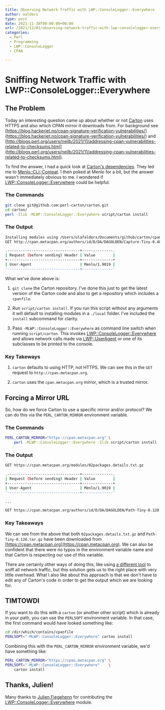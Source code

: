```yaml
---
title: Observing Network Traffic with LWP::ConsoleLogger::Everywhere
author: oalders
type: post
date: 2021-11-30T00:00:00+00:00
url: /2021/12/01/observing-network-traffic-with-lwp-consolelogger-everywhere
categories:
  - Perl
  - Programming
  - LWP::ConsoleLogger
  - CPAN

---
```


# Sniffing Network Traffic with LWP::ConsoleLogger::Everywhere

## The Problem

Today an interesting question came up about whether or not [Carton](https://metacpan.org/pod/Carton) uses HTTPS and also which CPAN mirror it downloads from. For background see [https://blog.hackeriet.no/cpan-signature-verification-vulnerabilities/](https://blog.hackeriet.no/cpan-signature-verification-vulnerabilities/) and [http://blogs.perl.org/users/neilb/2021/11/addressing-cpan-vulnerabilities-related-to-checksums.html](http://blogs.perl.org/users/neilb/2021/11/addressing-cpan-vulnerabilities-related-to-checksums.html).

To find the answer, I had a quick look at [Carton's dependencies](https://metacpan.org/pod/Carton). They led me to [Menlo::CLI::Compat](https://metacpan.org/pod/Menlo::CLI::Compat). I then poked at Menlo for a bit, but the answer wasn't immediately obvious to me. I wondered if [LWP::ConsoleLogger::Everywhere](https://metacpan.org/pod/LWP::ConsoleLogger::Everywhere) could be helpful.

### The Commands

```bash
git clone git@github.com:perl-carton/carton.git
cd carton/
perl -Ilib -MLWP::ConsoleLogger::Everywhere script/carton install
```

### The Output

```bash
Installing modules using /Users/olafalders/Documents/github/carton/cpanfile
GET http://cpan.metacpan.org/authors/id/D/DA/DAGOLDEN/Capture-Tiny-0.48.tar.gz

.---------------------------------+--------------.
| Request (before sending) Header | Value        |
+---------------------------------+--------------+
| User-Agent                      | Menlo/1.9019 |
'---------------------------------+--------------'
```

What we've done above is:

1) `git clone` the Carton repository. I've done this just to get the latest version of the Carton code and also to get a repository which includes a `cpanfile`.

2) Run `script/carton install`. If you run this script without any arguments it will default to installing modules in a `./local` folder. I've included the `install` subcommand for clarity.

3) Pass `-MLWP::ConsoleLogger::Everywhere` as command line switch when running `script/carton`. This invokes [LWP::ConsoleLogger::Everywhere](https://metacpan.org/pod/LWP::ConsoleLogger::Everywhere) and allows network calls made via [LWP::UserAgent](https://metacpan.org/pod/LWP::UserAgent) or one of its subclasses to be printed to the console.


### Key Takeways

1) `carton` defaults to using HTTP, not HTTPS. We can see this in the `GET` request to `http://cpan.metacpan.org`.

2) `carton` uses the `cpan.metacpan.org` mirror, which is a trusted mirror.

## Forcing a Mirror URL

So, how do we force Carton to use a specific mirror and/or protocol? We can do this via the `PERL_CARTON_MIRROR` environment variable.

### The Commands

```bash
PERL_CARTON_MIRROR="https://cpan.metacpan.org" \
	perl -MLWP::ConsoleLogger::Everywhere -Ilib script/carton install
```


### The Output

```bash
GET https://cpan.metacpan.org/modules/02packages.details.txt.gz

.---------------------------------+--------------.
| Request (before sending) Header | Value        |
+---------------------------------+--------------+
| User-Agent                      | Menlo/1.9019 |
'---------------------------------+--------------'

...

GET https://cpan.metacpan.org/authors/id/D/DA/DAGOLDEN/Path-Tiny-0.120.tar.gz
```

### Key Takeaways

We can see from the above that both `02packages.details.txt.gz` and `Path-Tiny-0.120.tar.gz` have been downloaded from [https://cpan.metacpan.org](https://cpan.metacpan.org). We can also be confident that there were no typos in the environment variable name and that Carton is respecting our use of this variable.

There are certainly other ways of doing this, like using [a different tool](https://www.wireshark.org/) to sniff all network traffic, but this solution gets us to the right place with very little overhead. What I also like about this approach is that we don't have to edit any of Carton's code in order to get the output which we are looking for.

## TIMTOWDI

If you want to do this with a `carton` (or another other script) which is already in your path, you can use the `PERL5OPT` environment variable. In that case, the first command would have looked something like:


```bash
cd /dir/which/contains/cpanfile
PERL5OPT="-MLWP::ConsoleLogger::Everywhere" carton install
```

Combining this with the `PERL_CARTON_MIRROR` environment variable, we'd have something like:


```bash
PERL_CARTON_MIRROR="https://cpan.metacpan.org" \
PERL5OPT="-MLWP::ConsoleLogger::Everywhere"    \
    carton install
```

## Thanks, Julien!

Many thanks to [Julien Fiegehenn](https://metacpan.org/author/SIMBABQUE) for contributing the [LWP::ConsoleLogger::Everywhere](https://metacpan.org/pod/LWP::ConsoleLogger::Everywhere) module.
